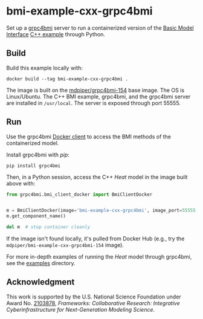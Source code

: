 # bmi-example-cxx-grpc4bmi

Set up a [grpc4bmi](https://grpc4bmi.readthedocs.io) server
to run a containerized version
of the [Basic Model Interface](https://bmi.readthedocs.io)
[C++ example](https://github.com/csdms/bmi-example-cxx)
through Python.

## Build

Build this example locally with:
```
docker build --tag bmi-example-cxx-grpc4bmi .
```
The image is built on the [mdpiper/grpc4bmi-154](https://hub.docker.com/r/mdpiper/grpc4bmi-154) base image.
The OS is Linux/Ubuntu.
The C++ BMI example, grpc4bmi, and the grpc4bmi server are installed in `/usr/local`.
The server is exposed through port 55555.

## Run

Use the grpc4bmi [Docker client](https://grpc4bmi.readthedocs.io/en/latest/container/usage.html#docker)
to access the BMI methods of the containerized model.

Install grpc4bmi with *pip*:
```
pip install grpc4bmi
```
Then, in a Python session, access the C++ *Heat* model in the image built above with:
```python
from grpc4bmi.bmi_client_docker import BmiClientDocker


m = BmiClientDocker(image='bmi-example-cxx-grpc4bmi', image_port=55555, work_dir=".")
m.get_component_name()

del m  # stop container cleanly
```

If the image isn't found locally, it's pulled from Docker Hub
(e.g., try the `mdpiper/bmi-example-cxx-grpc4bmi-154` image).

For more in-depth examples of running the *Heat* model through grpc4bmi,
see the [examples](./examples) directory.

## Acknowledgment

This work is supported by the U.S. National Science Foundation under Award No. [2103878](https://www.nsf.gov/awardsearch/showAward?AWD_ID=2103878), *Frameworks: Collaborative Research: Integrative Cyberinfrastructure for Next-Generation Modeling Science*.
